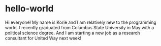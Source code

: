 # hello-world
Hi everyone!
My name is Korie and I am relatively new to the programming world. 
I recently graduated from Columbus State University in May with a political science degree.
And I am starting a new job as a research consultant for United Way next week!
